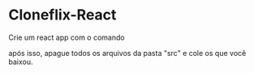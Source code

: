 # Cloneflix-React
Crie um react app com o comando 
<!--npx create-react-app nome -->
após isso, apague todos os arquivos da pasta "src" e cole os que você baixou.


